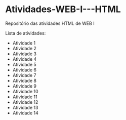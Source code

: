 # Atividades-WEB-I---HTML
Repositório das atividades HTML de WEB I

Lista de atividades:
- Atividade 1
- Atividade 2
- Atividade 3
- Atividade 4
- Atividade 5
- Atividade 6
- Atividade 7
- Atividade 8
- Atividade 9
- Atividade 10
- Atividade 11
- Atividade 12
- Atividade 13
- Atividade 14
